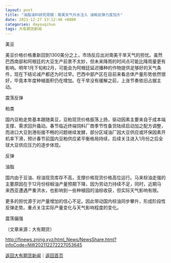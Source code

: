 ```yaml
---
layout: post
title: "油脂油料研究周报：南美天气升水注入 油粕反弹力度加大"
date: 2021-12-27 13:12:48 +0800
categories: dayouqihuo
tags: 大有期货新闻
---
```

<p>美豆</p>
 <p>美豆价格价格重新回到1300美分之上，市场反应出对南美干旱天气的担忧。虽然巴西南部和阿根廷的大豆生产前景不太妙，但未来降雨的时间点可能比降雨量更有影响。明年1月下旬和2月，可能会为阿根廷延迟播种的作物提供足够好的天气条件，现在下结论减产都还为时过早。巴西中部产区在目前来看总体产量形势依然很好，毕竟本年度种植面积仍在增加。在干旱没有缓解之前，上涨节奏依旧占据主动。</p>
 <p>震荡反弹</p>
 <p>粕类</p>
 <p>国内豆粕走势基本跟随美豆，豆粕现货价格振荡上扬，驱动因素主要来自于成本端支撑、需求回升撬动。春节临近终端饲料厂商季节性备货陆续启动加之配方调整，而进口大豆到港衔接不畅的问题继续发酵，部分区域油厂因大豆供应或环保因素开机率下滑，预计春节前国内豆粕供应紧平衡格局持续，后续关注进入1月份之后全球大豆供应压力的逐步体现。</p>
 <p>反弹</p>
 <p>油脂</p>
 <p>国内由于豆油、棕油现货库存不高，支撑价格现货价格高位运行。马来棕油走强的主要原因在于12月份棕榈油产量预期下降，因为劳动力持续不足，同时，近期马来西亚遭遇严重洪水，也影响到一些种植园的油棕收获，但实际天气影响有限。</p>
 <p>更多的担忧源于对产量增加的信心不足。因此带动国内棕油同步攀升，形成阶段性反弹走势。重点关注实际产量变化与天气影响程度的变化。</p>
 <p>震荡偏强</p><p class="em_media">（文章来源：大有期货）</p>

<http://finews.zning.xyz/html_News/NewsShare.html?infoCode=NW202112272227053645>

[返回大有期货新闻](//finews.withounder.com/category/dayouqihuo.html)｜[返回首页](//finews.withounder.com/)